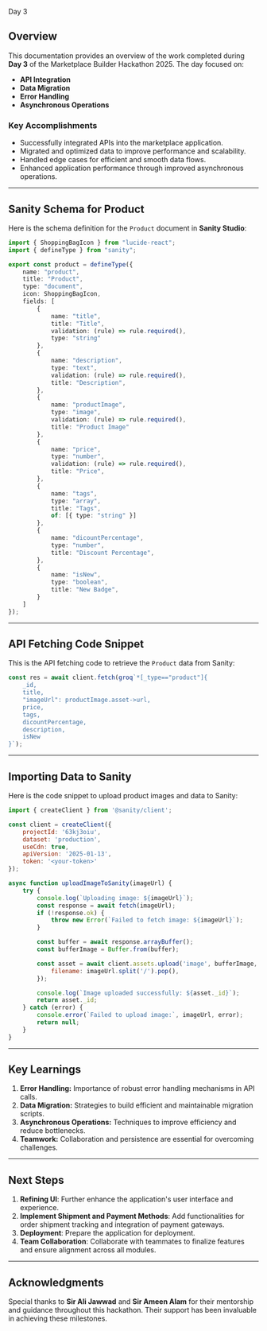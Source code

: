 Day 3

## Overview
This documentation provides an overview of the work completed during **Day 3** of the Marketplace Builder Hackathon 2025. The day focused on:
- **API Integration**
- **Data Migration**
- **Error Handling**
- **Asynchronous Operations**

### Key Accomplishments
- Successfully integrated APIs into the marketplace application.
- Migrated and optimized data to improve performance and scalability.
- Handled edge cases for efficient and smooth data flows.
- Enhanced application performance through improved asynchronous operations.

---

## Sanity Schema for Product
Here is the schema definition for the `Product` document in **Sanity Studio**:

```typescript
import { ShoppingBagIcon } from "lucide-react";
import { defineType } from "sanity";

export const product = defineType({
    name: "product",
    title: "Product",
    type: "document",
    icon: ShoppingBagIcon,
    fields: [
        {
            name: "title",
            title: "Title",
            validation: (rule) => rule.required(),
            type: "string"
        },
        {
            name: "description",
            type: "text",
            validation: (rule) => rule.required(),
            title: "Description",
        },
        {
            name: "productImage",
            type: "image",
            validation: (rule) => rule.required(),
            title: "Product Image"
        },
        {
            name: "price",
            type: "number",
            validation: (rule) => rule.required(),
            title: "Price",
        },
        {
            name: "tags",
            type: "array",
            title: "Tags",
            of: [{ type: "string" }]
        },
        {
            name: "dicountPercentage",
            type: "number",
            title: "Discount Percentage",
        },
        {
            name: "isNew",
            type: "boolean",
            title: "New Badge",
        }
    ]
});
```

---

## API Fetching Code Snippet
This is the API fetching code to retrieve the `Product` data from Sanity:

```javascript
const res = await client.fetch(groq`*[_type=="product"]{
    _id,
    title,
    "imageUrl": productImage.asset->url,
    price,
    tags,
    dicountPercentage,
    description,
    isNew
}`);
```

---

## Importing Data to Sanity
Here is the code snippet to upload product images and data to Sanity:

```javascript
import { createClient } from '@sanity/client';

const client = createClient({
    projectId: '63kj3oiu',
    dataset: 'production',
    useCdn: true,
    apiVersion: '2025-01-13',
    token: '<your-token>'
});

async function uploadImageToSanity(imageUrl) {
    try {
        console.log(`Uploading image: ${imageUrl}`);
        const response = await fetch(imageUrl);
        if (!response.ok) {
            throw new Error(`Failed to fetch image: ${imageUrl}`);
        }

        const buffer = await response.arrayBuffer();
        const bufferImage = Buffer.from(buffer);

        const asset = await client.assets.upload('image', bufferImage, {
            filename: imageUrl.split('/').pop(),
        });

        console.log(`Image uploaded successfully: ${asset._id}`);
        return asset._id;
    } catch (error) {
        console.error(`Failed to upload image:`, imageUrl, error);
        return null;
    }
}
```

---

## Key Learnings
1. **Error Handling:** Importance of robust error handling mechanisms in API calls.
2. **Data Migration:** Strategies to build efficient and maintainable migration scripts.
3. **Asynchronous Operations:** Techniques to improve efficiency and reduce bottlenecks.
4. **Teamwork:** Collaboration and persistence are essential for overcoming challenges.

---

## Next Steps
1. **Refining UI**: Further enhance the application's user interface and experience.
2. **Implement Shipment and Payment Methods**: Add functionalities for order shipment tracking and integration of payment gateways.
3. **Deployment**: Prepare the application for deployment.
4. **Team Collaboration**: Collaborate with teammates to finalize features and ensure alignment across all modules.

---

## Acknowledgments
Special thanks to **Sir Ali Jawwad** and **Sir Ameen Alam** for their mentorship and guidance throughout this hackathon. Their support has been invaluable in achieving these milestones.

